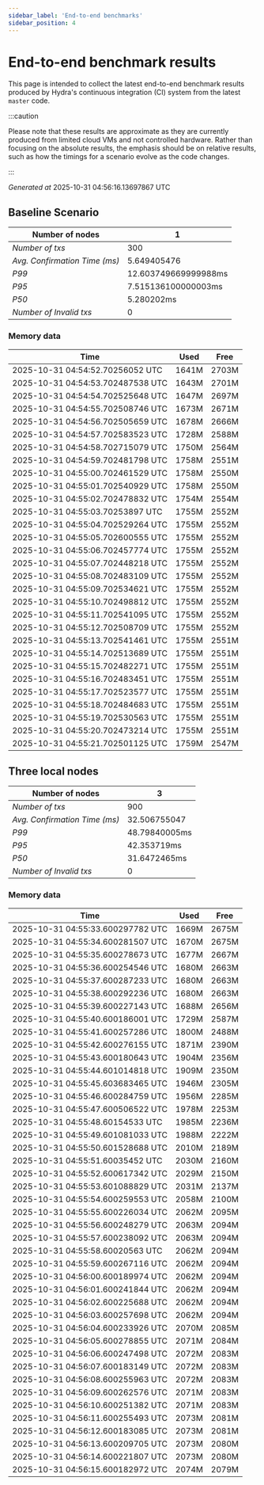```yaml
--- 
sidebar_label: 'End-to-end benchmarks' 
sidebar_position: 4 
--- 
```


# End-to-end benchmark results 

This page is intended to collect the latest end-to-end benchmark  results produced by Hydra's continuous integration (CI) system from  the latest `master` code.

:::caution

Please note that these results are approximate  as they are currently produced from limited cloud VMs and not controlled hardware.  Rather than focusing on the absolute results,   the emphasis should be on relative results,  such as how the timings for a scenario evolve as the code changes.

:::

_Generated at_  2025-10-31 04:56:16.13697867 UTC


## Baseline Scenario



| Number of nodes |  1 | 
| -- | -- |
| _Number of txs_ | 300 |
| _Avg. Confirmation Time (ms)_ | 5.649405476 |
| _P99_ | 12.603749669999988ms |
| _P95_ | 7.515136100000003ms |
| _P50_ | 5.280202ms |
| _Number of Invalid txs_ | 0 |
      

### Memory data 

 | Time | Used | Free | 
|------------------------------------|------|------|
 | 2025-10-31 04:54:52.70256052 UTC | 1641M | 2703M | 
 | 2025-10-31 04:54:53.702487538 UTC | 1643M | 2701M | 
 | 2025-10-31 04:54:54.702525648 UTC | 1647M | 2697M | 
 | 2025-10-31 04:54:55.702508746 UTC | 1673M | 2671M | 
 | 2025-10-31 04:54:56.702505659 UTC | 1678M | 2666M | 
 | 2025-10-31 04:54:57.702583523 UTC | 1728M | 2588M | 
 | 2025-10-31 04:54:58.702715079 UTC | 1750M | 2564M | 
 | 2025-10-31 04:54:59.702481798 UTC | 1758M | 2551M | 
 | 2025-10-31 04:55:00.702461529 UTC | 1758M | 2550M | 
 | 2025-10-31 04:55:01.702540929 UTC | 1758M | 2550M | 
 | 2025-10-31 04:55:02.702478832 UTC | 1754M | 2554M | 
 | 2025-10-31 04:55:03.70253897 UTC | 1755M | 2552M | 
 | 2025-10-31 04:55:04.702529264 UTC | 1755M | 2552M | 
 | 2025-10-31 04:55:05.702600555 UTC | 1755M | 2552M | 
 | 2025-10-31 04:55:06.702457774 UTC | 1755M | 2552M | 
 | 2025-10-31 04:55:07.702448218 UTC | 1755M | 2552M | 
 | 2025-10-31 04:55:08.702483109 UTC | 1755M | 2552M | 
 | 2025-10-31 04:55:09.702534621 UTC | 1755M | 2552M | 
 | 2025-10-31 04:55:10.702498812 UTC | 1755M | 2552M | 
 | 2025-10-31 04:55:11.702541095 UTC | 1755M | 2552M | 
 | 2025-10-31 04:55:12.702508709 UTC | 1755M | 2552M | 
 | 2025-10-31 04:55:13.702541461 UTC | 1755M | 2551M | 
 | 2025-10-31 04:55:14.702513689 UTC | 1755M | 2551M | 
 | 2025-10-31 04:55:15.702482271 UTC | 1755M | 2551M | 
 | 2025-10-31 04:55:16.702483451 UTC | 1755M | 2551M | 
 | 2025-10-31 04:55:17.702523577 UTC | 1755M | 2551M | 
 | 2025-10-31 04:55:18.702484683 UTC | 1755M | 2551M | 
 | 2025-10-31 04:55:19.702530563 UTC | 1755M | 2551M | 
 | 2025-10-31 04:55:20.702473214 UTC | 1755M | 2551M | 
 | 2025-10-31 04:55:21.702501125 UTC | 1759M | 2547M | 


## Three local nodes



| Number of nodes |  3 | 
| -- | -- |
| _Number of txs_ | 900 |
| _Avg. Confirmation Time (ms)_ | 32.506755047 |
| _P99_ | 48.79840005ms |
| _P95_ | 42.353719ms |
| _P50_ | 31.6472465ms |
| _Number of Invalid txs_ | 0 |
      

### Memory data 

 | Time | Used | Free | 
|------------------------------------|------|------|
 | 2025-10-31 04:55:33.600297782 UTC | 1669M | 2675M | 
 | 2025-10-31 04:55:34.600281507 UTC | 1670M | 2675M | 
 | 2025-10-31 04:55:35.600278673 UTC | 1677M | 2667M | 
 | 2025-10-31 04:55:36.600254546 UTC | 1680M | 2663M | 
 | 2025-10-31 04:55:37.600287233 UTC | 1680M | 2663M | 
 | 2025-10-31 04:55:38.600292236 UTC | 1680M | 2663M | 
 | 2025-10-31 04:55:39.600227143 UTC | 1688M | 2656M | 
 | 2025-10-31 04:55:40.600186001 UTC | 1729M | 2587M | 
 | 2025-10-31 04:55:41.600257286 UTC | 1800M | 2488M | 
 | 2025-10-31 04:55:42.600276155 UTC | 1871M | 2390M | 
 | 2025-10-31 04:55:43.600180643 UTC | 1904M | 2356M | 
 | 2025-10-31 04:55:44.601014818 UTC | 1909M | 2350M | 
 | 2025-10-31 04:55:45.603683465 UTC | 1946M | 2305M | 
 | 2025-10-31 04:55:46.600284759 UTC | 1956M | 2285M | 
 | 2025-10-31 04:55:47.600506522 UTC | 1978M | 2253M | 
 | 2025-10-31 04:55:48.60154533 UTC | 1985M | 2236M | 
 | 2025-10-31 04:55:49.601081033 UTC | 1988M | 2222M | 
 | 2025-10-31 04:55:50.601528688 UTC | 2010M | 2189M | 
 | 2025-10-31 04:55:51.60035452 UTC | 2030M | 2160M | 
 | 2025-10-31 04:55:52.600617342 UTC | 2029M | 2150M | 
 | 2025-10-31 04:55:53.601088829 UTC | 2031M | 2137M | 
 | 2025-10-31 04:55:54.600259553 UTC | 2058M | 2100M | 
 | 2025-10-31 04:55:55.600226034 UTC | 2062M | 2095M | 
 | 2025-10-31 04:55:56.600248279 UTC | 2063M | 2094M | 
 | 2025-10-31 04:55:57.600238092 UTC | 2063M | 2094M | 
 | 2025-10-31 04:55:58.60020563 UTC | 2062M | 2094M | 
 | 2025-10-31 04:55:59.600267116 UTC | 2062M | 2094M | 
 | 2025-10-31 04:56:00.600189974 UTC | 2062M | 2094M | 
 | 2025-10-31 04:56:01.600241844 UTC | 2062M | 2094M | 
 | 2025-10-31 04:56:02.600225688 UTC | 2062M | 2094M | 
 | 2025-10-31 04:56:03.600257698 UTC | 2062M | 2094M | 
 | 2025-10-31 04:56:04.600233926 UTC | 2070M | 2085M | 
 | 2025-10-31 04:56:05.600278855 UTC | 2071M | 2084M | 
 | 2025-10-31 04:56:06.600247498 UTC | 2072M | 2083M | 
 | 2025-10-31 04:56:07.600183149 UTC | 2072M | 2083M | 
 | 2025-10-31 04:56:08.600255963 UTC | 2072M | 2083M | 
 | 2025-10-31 04:56:09.600262576 UTC | 2071M | 2083M | 
 | 2025-10-31 04:56:10.600251382 UTC | 2071M | 2083M | 
 | 2025-10-31 04:56:11.600255493 UTC | 2073M | 2081M | 
 | 2025-10-31 04:56:12.600183085 UTC | 2073M | 2081M | 
 | 2025-10-31 04:56:13.600209705 UTC | 2073M | 2080M | 
 | 2025-10-31 04:56:14.600221807 UTC | 2073M | 2080M | 
 | 2025-10-31 04:56:15.600182972 UTC | 2074M | 2079M | 

